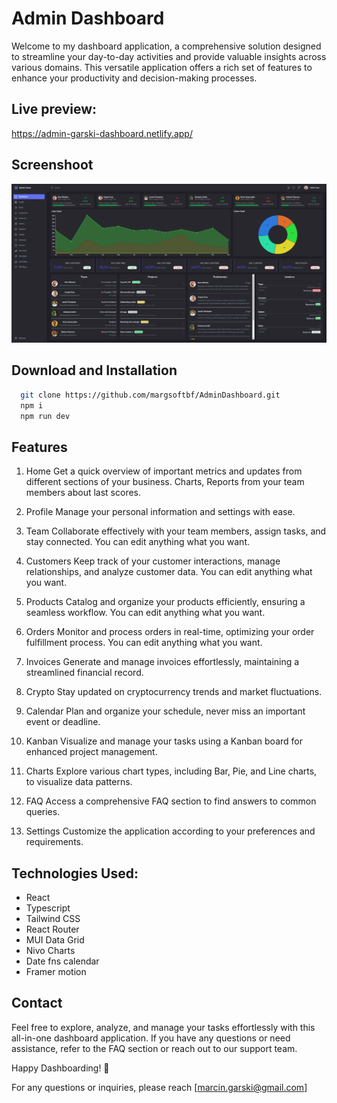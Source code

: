 # Admin Dashboard

Welcome to my dashboard application, a comprehensive solution designed to streamline your day-to-day activities and provide valuable insights across various domains. This versatile application offers a rich set of features to enhance your productivity and decision-making processes.

## Live preview:

https://admin-garski-dashboard.netlify.app/

## Screenshoot

![App Screenshoot](https://github.com/margsoftbf/AdminDashboard/blob/main/public/assets/Screenshot.png)

## Download and Installation

```bash
  git clone https://github.com/margsoftbf/AdminDashboard.git
  npm i
  npm run dev
```

## Features

1. Home
   Get a quick overview of important metrics and updates from different sections of your business. Charts, Reports from your team members about last scores.

2. Profile
   Manage your personal information and settings with ease.

3. Team
   Collaborate effectively with your team members, assign tasks, and stay connected. You can edit anything what you want.

4. Customers
   Keep track of your customer interactions, manage relationships, and analyze customer data. You can edit anything what you want.

5. Products
   Catalog and organize your products efficiently, ensuring a seamless workflow. You can edit anything what you want.

6. Orders
   Monitor and process orders in real-time, optimizing your order fulfillment process. You can edit anything what you want.

7. Invoices
   Generate and manage invoices effortlessly, maintaining a streamlined financial record.

8. Crypto
   Stay updated on cryptocurrency trends and market fluctuations.

9. Calendar
   Plan and organize your schedule, never miss an important event or deadline.

10. Kanban
    Visualize and manage your tasks using a Kanban board for enhanced project management.

11. Charts
    Explore various chart types, including Bar, Pie, and Line charts, to visualize data patterns.

12. FAQ
    Access a comprehensive FAQ section to find answers to common queries.

13. Settings
    Customize the application according to your preferences and requirements.

## Technologies Used:

- React
- Typescript
- Tailwind CSS
- React Router
- MUI Data Grid
- Nivo Charts
- Date fns calendar
- Framer motion

## Contact

Feel free to explore, analyze, and manage your tasks effortlessly with this all-in-one dashboard application. If you have any questions or need assistance, refer to the FAQ section or reach out to our support team.

Happy Dashboarding! 🚀

For any questions or inquiries, please reach [marcin.garski@gmail.com]
